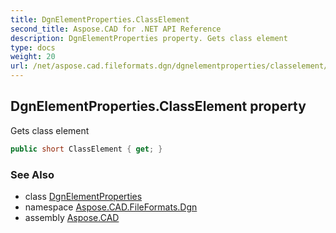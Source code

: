 ```yaml
---
title: DgnElementProperties.ClassElement
second_title: Aspose.CAD for .NET API Reference
description: DgnElementProperties property. Gets class element
type: docs
weight: 20
url: /net/aspose.cad.fileformats.dgn/dgnelementproperties/classelement/
---
```

## DgnElementProperties.ClassElement property

Gets class element

```csharp
public short ClassElement { get; }
```

### See Also

* class [DgnElementProperties](../)
* namespace [Aspose.CAD.FileFormats.Dgn](../../dgnelementproperties/)
* assembly [Aspose.CAD](../../../)


